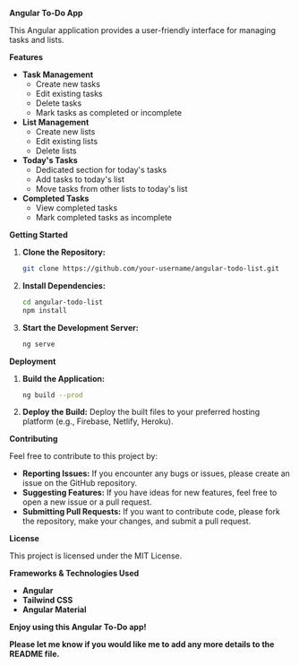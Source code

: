 **Angular To-Do App**

This Angular application provides a user-friendly interface for managing tasks and lists. 

**Features**

* **Task Management**
    * Create new tasks
    * Edit existing tasks
    * Delete tasks
    * Mark tasks as completed or incomplete
* **List Management**
    * Create new lists
    * Edit existing lists
    * Delete lists
* **Today's Tasks**
    * Dedicated section for today's tasks
    * Add tasks to today's list
    * Move tasks from other lists to today's list
* **Completed Tasks**
    * View completed tasks
    * Mark completed tasks as incomplete

**Getting Started**

1. **Clone the Repository:**
   ```bash
   git clone https://github.com/your-username/angular-todo-list.git
   ```

2. **Install Dependencies:**
   ```bash
   cd angular-todo-list
   npm install
   ```

3. **Start the Development Server:**
   ```bash
   ng serve
   ```

**Deployment**

1. **Build the Application:**
   ```bash
   ng build --prod
   ```

2. **Deploy the Build:**
   Deploy the built files to your preferred hosting platform (e.g., Firebase, Netlify, Heroku).

**Contributing**

Feel free to contribute to this project by:

* **Reporting Issues:** If you encounter any bugs or issues, please create an issue on the GitHub repository.
* **Suggesting Features:** If you have ideas for new features, feel free to open a new issue or a pull request.
* **Submitting Pull Requests:** If you want to contribute code, please fork the repository, make your changes, and submit a pull request.

**License**

This project is licensed under the MIT License.

**Frameworks & Technologies Used**

* **Angular**
* **Tailwind CSS**
* **Angular Material**

**Enjoy using this Angular To-Do app!**

**Please let me know if you would like me to add any more details to the README file.**